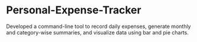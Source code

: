 # Personal-Expense-Tracker
Developed a command-line tool to record daily expenses, generate monthly and category-wise summaries, and visualize data using bar and pie charts.
